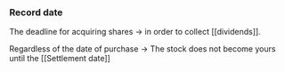 ### Record date

The deadline for acquiring shares
	-> in order to collect [[dividends]].

Regardless of the date of purchase ->
	The stock does not become yours until the [[Settlement date]] 